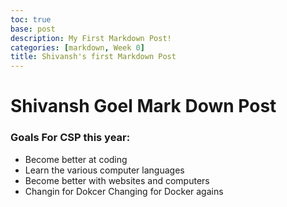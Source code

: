 ```yaml
---
toc: true
base: post
description: My First Markdown Post!
categories: [markdown, Week 0]
title: Shivansh's first Markdown Post
---
```


# Shivansh Goel Mark Down Post

### Goals For CSP this year:
- Become better at coding
- Learn the various computer languages
- Become better with websites and computers
- Changin for Dokcer Changing for Docker agains




